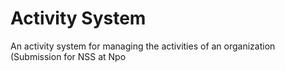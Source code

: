# Activity System
An activity system for managing the activities of an organization (Submission for NSS at Npo
